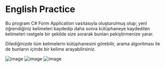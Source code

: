 # English Practice

Bu program C# Form Application vasıtasıyla oluşturulmuş olup;
yeni öğrendiğiniz kelimeleri kaydedip daha sonra kütüphaneye kaydedilen kelimeleri rastgele bir şekilde size sorarak bunları pekiştirmenize yarar.

Dilediğinizde tüm kelimelerin kütüphanesini görebilir, arama algoritması ile de bunların içinde bir kelime arayabilirsiniz.

![image](https://github.com/onatender/englishpractice/assets/152275242/1f29c341-4ef3-44b2-af9c-3e2baef99ad4)
![image](https://github.com/onatender/englishpractice/assets/152275242/266611f1-7abe-4565-a619-fda8cb8ecd8e)
![image](https://github.com/onatender/englishpractice/assets/152275242/de736766-43b6-449f-9a65-e72a54a8649d)
